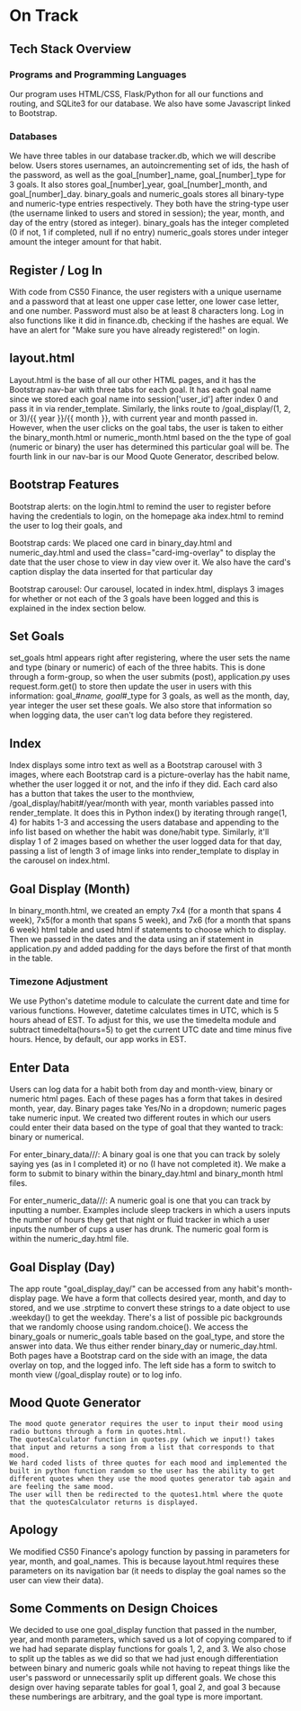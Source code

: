 # On Track

## Tech Stack Overview

### Programs and Programming Languages
Our program uses HTML/CSS, Flask/Python for all our functions and routing, and SQLite3 for our database.
We also have some Javascript linked to Bootstrap.

### Databases
We have three tables in our database tracker.db, which we will describe below.
Users stores usernames, an autoincrementing set of ids, the hash of the password, as well as the goal\_[number]\_name, goal\_[number]\_type for 3 goals.
    It also stores goal\_[number]\_year, goal\_[number]\_month, and goal\_[number]\_day.
binary\_goals and numeric_goals stores all binary-type and numeric-type entries respectively.
They both have the string-type user (the username linked to users and stored in session);
    the year, month, and day of the entry (stored as integer).
    binary_goals has the integer completed (0 if not, 1 if completed, null if no entry)
    numeric_goals stores under integer amount the integer amount for that habit.

## Register / Log In
With code from CS50 Finance, the user registers with a unique username and a password that at least one upper case letter, one lower case letter, and one number. Password must also be at least 8 characters long.
Log in also functions like it did in finance.db, checking if the hashes are equal.
We have an alert for "Make sure you have already registered!" on login.


## layout.html
Layout.html is the base of all our other HTML pages, and it has the Bootstrap nav-bar with three tabs for each goal.
It has each goal name since we stored each goal name into session['user_id'] after index 0 and pass it in via render_template.
Similarly, the links route to /goal_display/(1, 2, or 3)/{{ year }}/{{ month }}, with current year and month passed in.
However, when the user clicks on the goal tabs, the user is taken to either the binary_month.html or numeric_month.html based on the the type of goal (numeric or binary) the user has determined this particular goal will be.
The fourth link in our nav-bar is our Mood Quote Generator, described below.

## Bootstrap Features
Bootstrap alerts:
on the login.html to remind the user to register before having the credentials to login, on the homepage aka index.html to remind the user to log their goals, and

Bootstrap cards:
We placed one card in binary\_day.html and numeric\_day.html and used the class="card-img-overlay" to display the date that the user chose to view in day view over it.
We also have the card's caption display the data inserted for that particular day

Bootstrap carousel:
Our carousel, located in index.html, displays 3 images for whether or not each of the 3 goals have been logged and this is explained in the index section below.

## Set Goals
set\_goals html appears right after registering, where the user sets the name and type (binary or numeric) of each of the three habits.
This is done through a form-group, so when the user submits (post), application.py uses request.form.get() to store then update the user in users
with this information: goal_#_name, goal_#_type for 3 goals, as well as the month, day, year integer the user set these goals.
We also store that information so when logging data, the user can't log data before they registered.


## Index
Index displays some intro text as well as a Bootstrap carousel with 3 images, where each Bootstrap card is a picture-overlay has the habit name, whether the user logged it or not, and the info if they did.
Each card also has a button that takes the user to the monthview, /goal_display/habit#/year/month with year, month variables passed into render_template.
It does this in Python index() by iterating through range(1, 4) for habits 1-3 and accessing the users database and appending to the info list based on whether the habit was done/habit type.
Similarly, it'll display 1 of 2 images based on whether the user logged data for that day, passing a list of length 3 of image links into render_template to display in the carousel on index.html.

## Goal Display (Month)
In binary_month.html, we created an empty 7x4 (for a month that spans 4 week), 7x5(for a month that spans 5 week), and 7x6 (for a month that spans 6 week) html table and used html if statements to choose which to display.
Then we passed in the dates and the data using an if statement in application.py and added padding for the days before the first of that month in the table.
### Timezone Adjustment
We use Python's datetime module to calculate the current date and time for various functions. However, datetime calculates times in UTC, which is 5 hours ahead of EST.
To adjust for this, we use the timedelta module and subtract timedelta(hours=5) to get the current UTC date and time minus five hours. Hence, by default, our app works in EST.


## Enter Data
Users can log data for a habit both from day and month-view, binary or numeric html pages.
Each of these pages has a form that takes in desired month, year, day. Binary pages take Yes/No in a dropdown; numeric pages take numeric input.
We created two different routes in which our users could enter their data based on the type of goal that they wanted to track: binary or numerical.

For enter\_binary\_data/<number>/<year>/<month>:
    A binary goal is one that you can track by solely saying yes (as in I completed it) or no (I have not completed it).
    We make a form to submit to binary within the binary\_day.html and binary\_month html files.

For enter\_numeric\_data/<number>/<year>/<month>:
    A numeric goal is one that you can track by inputting a number. Examples include sleep trackers in which a users inputs the number of hours they get that night or fluid tracker in which a user inputs the number of cups a user has drunk.
    The numeric goal form is within the numeric_day.html file.

## Goal Display (Day)
The app route "goal\_display_day/<number>" can be accessed from any habit's month-display page.
We have a form that collects desired year, month, and day to stored, and we use .strptime to convert these strings to a date object
to use .weekday() to get the weekday.
There's a list of possible pic backgrounds that we randomly choose using random.choice().
We access the binary\_goals or numeric\_goals table based on the goal\_type, and store the answer into data.
We thus either render binary\_day or numeric\_day.html.
    Both pages have a Bootstrap card on the side with an image, the data overlay on top, and the logged info.
    The left side has a form to switch to month view (/goal\_display route) or to log info.


## Mood Quote Generator
    The mood quote generator requires the user to input their mood using radio buttons through a form in quotes.html.
    The quotesCalculator function in quotes.py (which we input!) takes that input and returns a song from a list that corresponds to that mood.
    We hard coded lists of three quotes for each mood and implemented the built in python function random so the user has the ability to get different quotes when they use the mood quotes generator tab again and are feeling the same mood.
    The user will then be redirected to the quotes1.html where the quote that the quotesCalculator returns is displayed.

## Apology
We modified CS50 Finance's apology function by passing in parameters for year, month, and goal_names.
This is because layout.html requires these parameters on its navigation bar (it needs to display the goal names so the user can view their data).

## Some Comments on Design Choices
We decided to use one goal_display function that passed in the number, year, and month parameters, which saved us a lot of copying compared to if we had had separate display functions for goals 1, 2, and 3.
We also chose to split up the tables as we did so that we had just enough differentiation between binary and numeric goals while not having to repeat things like the user's password or unnecessarily split up different goals.
We chose this design over having separate tables for goal 1, goal 2, and goal 3 because these numberings are arbitrary, and the goal type is more important.
